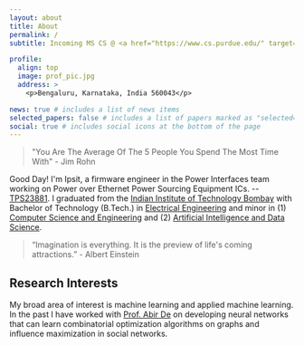 ```yaml
---
layout: about
title: About
permalink: /
subtitle: Incoming MS CS @ <a href="https://www.cs.purdue.edu/" target="_blank">Purdue</a> &#65372; Firmware Engineer in <a href="https://www.ti.com/power-management/power-over-ethernet-poe/overview.html" target="_blank">PoE</a>, at Texas Instruments

profile:
  align: top
  image: prof_pic.jpg
  address: >
    <p>Bengaluru, Karnataka, India 560043</p>

news: true # includes a list of news items
selected_papers: false # includes a list of papers marked as "selected={true}"
social: true # includes social icons at the bottom of the page
---
```


> "You Are The Average Of The 5 People You Spend The Most Time With" - Jim Rohn

Good Day! I'm Ipsit, a firmware engineer in the Power Interfaces team working on Power over Ethernet Power Sourcing Equipment ICs. -- [TPS23881](https://www.ti.com/product/TPS23881). I graduated from the [Indian Institute of Technology Bombay](https://www.iitb.ac.in/) with Bachelor of Technology (B.Tech.) in [Electrical Engineering](https://www.ee.iitb.ac.in/web/academics/curriculum/btechnew#SEM1) and minor in (1) [Computer Science and Engineering](https://www.cse.iitb.ac.in/) and (2) [Artificial Intelligence and Data Science](https://www.minds.iitb.ac.in/).

> “Imagination is everything. It is the preview of life's coming attractions.” - Albert Einstein

## Research Interests

My broad area of interest is machine learning and applied machine learning. In the past I have worked with [Prof. Abir De](https://abir-de.github.io/) on developing neural networks that can learn combinatorial optimization algorithms on graphs and influence maximization in social networks.

<!-- Currently, I am working on my Undergraduate Thesis in the area of Graph Representation Learning and Machine Learning on Structured Data. -->

<!-- Write your biography here. Tell the world about yourself. Link to your favorite [subreddit](http://reddit.com). You can put a picture in, too. The code is already in, just name your picture `prof_pic.jpg` and put it in the `img/` folder.

Put your address / P.O. box / other info right below your picture. You can also disable any these elements by editing `profile` property of the YAML header of your `_pages/about.md`. Edit `_bibliography/papers.bib` and Jekyll will render your [publications page](/al-folio/publications/) automatically.

Link to your social media connections, too. This theme is set up to use [Font Awesome icons](http://fortawesome.github.io/Font-Awesome/) and [Academicons](https://jpswalsh.github.io/academicons/), like the ones below. Add your Facebook, Twitter, LinkedIn, Google Scholar, or just disable all of them. -->
